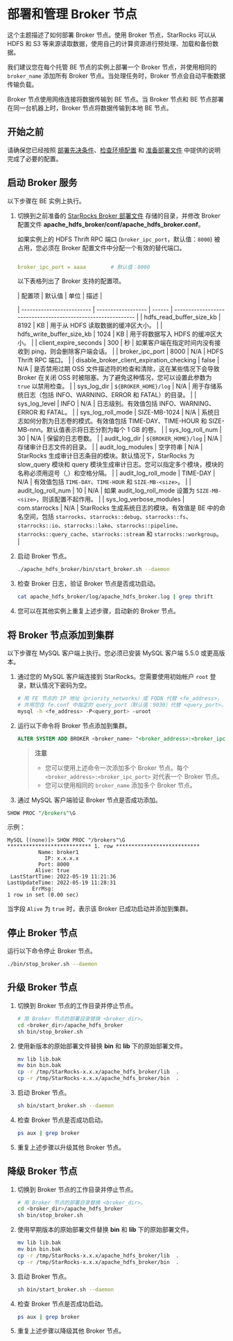 # 部署和管理 Broker 节点

这个主题描述了如何部署 Broker 节点。使用 Broker 节点，StarRocks 可以从 HDFS 和 S3 等来源读取数据，使用自己的计算资源进行预处理、加载和备份数据。

我们建议您在每个托管 BE 节点的实例上部署一个 Broker 节点，并使用相同的 `broker_name` 添加所有 Broker 节点。当处理任务时，Broker 节点会自动平衡数据传输负载。

Broker 节点使用网络连接将数据传输到 BE 节点。当 Broker 节点和 BE 节点部署在同一台机器上时，Broker 节点将数据传输到本地 BE 节点。

## 开始之前

请确保您已经按照 [部署先决条件](../deployment/deployment_prerequisites.md)、[检查环境配置](../deployment/environment_configurations.md) 和 [准备部署文件](../deployment/prepare_deployment_files.md) 中提供的说明完成了必要的配置。

## 启动 Broker 服务

以下步骤在 BE 实例上执行。

1. 切换到之前准备的 [StarRocks Broker 部署文件](../deployment/prepare_deployment_files.md) 存储的目录，并修改 Broker 配置文件 **apache_hdfs_broker/conf/apache_hdfs_broker.conf**。

   如果实例上的 HDFS Thrift RPC 端口 (`broker_ipc_port`，默认值：`8000`) 被占用，您必须在 Broker 配置文件中分配一个有效的替代端口。

   ```YAML

   broker_ipc_port = aaaa        # 默认值：8000

   ```

   以下表格列出了 Broker 支持的配置项。

   | 配置项 | 默认值 | 单位 | 描述 |

   | ------------------------- | ------------------ | ------ | ------------------------------------------------------------ |
   | hdfs_read_buffer_size_kb | 8192 | KB | 用于从 HDFS 读取数据的缓冲区大小。 |
   | hdfs_write_buffer_size_kb | 1024 | KB | 用于将数据写入 HDFS 的缓冲区大小。 |
   | client_expire_seconds | 300 | 秒 | 如果客户端在指定时间内没有接收到 ping，则会删除客户端会话。 |
   | broker_ipc_port | 8000 | N/A | HDFS Thrift RPC 端口。 |
   | disable_broker_client_expiration_checking | false | N/A | 是否禁用过期 OSS 文件描述符的检查和清除，这在某些情况下会导致 Broker 在关闭 OSS 时被阻塞。为了避免这种情况，您可以设置此参数为 `true` 以禁用检查。 |
   | sys_log_dir | `${BROKER_HOME}/log` | N/A | 用于存储系统日志（包括 INFO、WARNING、ERROR 和 FATAL）的目录。 |
   | sys_log_level | INFO | N/A | 日志级别。有效值包括 INFO、WARNING、ERROR 和 FATAL。 |
   | sys_log_roll_mode | SIZE-MB-1024 | N/A | 系统日志如何分割为日志卷的模式。有效值包括 TIME-DAY、TIME-HOUR 和 SIZE-MB-nnn。默认值表示将日志分割为每个 1 GB 的卷。 |
   | sys_log_roll_num | 30 | N/A | 保留的日志卷数。 |
   | audit_log_dir | `${BROKER_HOME}/log` | N/A | 存储审计日志文件的目录。 |
   | audit_log_modules | 空字符串 | N/A | StarRocks 生成审计日志条目的模块。默认情况下，StarRocks 为 slow_query 模块和 query 模块生成审计日志。您可以指定多个模块，模块的名称必须用逗号（,）和空格分隔。 |
   | audit_log_roll_mode | TIME-DAY | N/A | 有效值包括 `TIME-DAY`、`TIME-HOUR` 和 `SIZE-MB-<size>`。 |
   | audit_log_roll_num | 10 | N/A | 如果 audit_log_roll_mode 设置为 `SIZE-MB-<size>`，则该配置不起作用。 |
   | sys_log_verbose_modules | com.starrocks | N/A | StarRocks 生成系统日志的模块。有效值是 BE 中的命名空间，包括 `starrocks`、`starrocks::debug`、`starrocks::fs`、`starrocks::io`、`starrocks::lake`、`starrocks::pipeline`、`starrocks::query_cache`、`starrocks::stream` 和 `starrocks::workgroup`。 |


2. 启动 Broker 节点。

   ```bash
   ./apache_hdfs_broker/bin/start_broker.sh --daemon
   ```

3. 检查 Broker 日志，验证 Broker 节点是否成功启动。

   ```Bash
   cat apache_hdfs_broker/log/apache_hdfs_broker.log | grep thrift
   ```

4. 您可以在其他实例上重复上述步骤，启动新的 Broker 节点。

## 将 Broker 节点添加到集群

以下步骤在 MySQL 客户端上执行。您必须已安装 MySQL 客户端 5.5.0 或更高版本。

1. 通过您的 MySQL 客户端连接到 StarRocks。您需要使用初始帐户 `root` 登录，默认情况下密码为空。

   ```Bash
   # 用 FE 节点的 IP 地址（priority_networks）或 FQDN 代替 <fe_address>，
   # 并用您在 fe.conf 中指定的 query_port（默认值：9030）代替 <query_port>。
   mysql -h <fe_address> -P<query_port> -uroot
   ```


2. 运行以下命令将 Broker 节点添加到集群。

   ```sql
   ALTER SYSTEM ADD BROKER <broker_name> "<broker_address>:<broker_ipc_port>";
   ```

   > **注意**
   >
   > - 您可以使用上述命令一次添加多个 Broker 节点。每个 `<broker_address>:<broker_ipc_port>` 对代表一个 Broker 节点。
   > - 您可以使用相同的 `broker_name` 添加多个 Broker 节点。

3. 通过 MySQL 客户端验证 Broker 节点是否成功添加。

```sql
SHOW PROC "/brokers"\G
```

示例：

```plain text
MySQL [(none)]> SHOW PROC "/brokers"\G
*************************** 1. row ***************************
          Name: broker1
            IP: x.x.x.x
          Port: 8000
         Alive: true
 LastStartTime: 2022-05-19 11:21:36
LastUpdateTime: 2022-05-19 11:28:31
        ErrMsg:
1 row in set (0.00 sec)
```

当字段 `Alive` 为 `true` 时，表示该 Broker 已成功启动并添加到集群。

## 停止 Broker 节点

运行以下命令停止 Broker 节点。

```bash
./bin/stop_broker.sh --daemon
```

## 升级 Broker 节点

1. 切换到 Broker 节点的工作目录并停止节点。

   ```Bash
   # 用 Broker 节点的部署目录替换 <broker_dir>。
   cd <broker_dir>/apache_hdfs_broker
   sh bin/stop_broker.sh
   ```

2. 使用新版本的原始部署文件替换 **bin** 和 **lib** 下的原始部署文件。

   ```Bash
   mv lib lib.bak 
   mv bin bin.bak
   cp -r /tmp/StarRocks-x.x.x/apache_hdfs_broker/lib  .   
   cp -r /tmp/StarRocks-x.x.x/apache_hdfs_broker/bin  .
   ```

3. 启动 Broker 节点。

   ```Bash
   sh bin/start_broker.sh --daemon
   ```

4. 检查 Broker 节点是否成功启动。

   ```Bash
   ps aux | grep broker
   ```

5. 重复上述步骤以升级其他 Broker 节点。

## 降级 Broker 节点

1. 切换到 Broker 节点的工作目录并停止节点。

   ```Bash
   # 用 Broker 节点的部署目录替换 <broker_dir>。
   cd <broker_dir>/apache_hdfs_broker
   sh bin/stop_broker.sh
   ```

2. 使用早期版本的原始部署文件替换 **bin** 和 **lib** 下的原始部署文件。

   ```Bash
   mv lib lib.bak 
   mv bin bin.bak
   cp -r /tmp/StarRocks-x.x.x/apache_hdfs_broker/lib  .   
   cp -r /tmp/StarRocks-x.x.x/apache_hdfs_broker/bin  .
   ```

3. 启动 Broker 节点。

   ```Bash
   sh bin/start_broker.sh --daemon
   ```

4. 检查 Broker 节点是否成功启动。

   ```Bash
   ps aux | grep broker
   ```

5. 重复上述步骤以降级其他 Broker 节点。